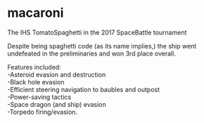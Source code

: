 # macaroni
The IHS TomatoSpaghetti in the 2017 SpaceBattle tournament

Despite being spaghetti code (as its name implies,) the ship went undefeated in the preliminaries and won 3rd place overall. 

Features included: <br />
    -Asteroid evasion and destruction <br />
    -Black hole evasion <br />
    -Efficient steering navigation to baubles and outpost <br />
    -Power-saving tactics <br />
    -Space dragon (and ship) evasion <br />
    -Torpedo firing/evasion. <br />
